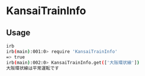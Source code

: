 # KansaiTrainInfo

## Usage

``` sh
irb
irb(main):001:0> require 'KansaiTrainInfo'
=> true
irb(main):002:0> KansaiTrainInfo.get(['大阪環状線'])
大阪環状線は平常運転です
```
